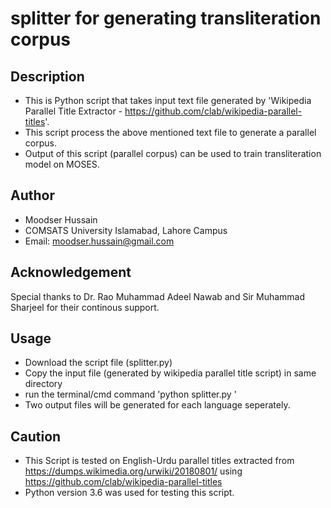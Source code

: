 # splitter for generating transliteration corpus
## Description
- This is Python script that takes input text file generated by 'Wikipedia Parallel Title Extractor - https://github.com/clab/wikipedia-parallel-titles'.
- This script process the above mentioned text file to generate a parallel corpus. 
- Output of this script (parallel corpus) can be used to train transliteration model on MOSES.
## Author
- Moodser Hussain
- COMSATS University Islamabad, Lahore Campus
- Email: moodser.hussain@gmail.com
## Acknowledgement
Special thanks to Dr. Rao Muhammad Adeel Nawab and Sir Muhammad Sharjeel for their continous support.

## Usage
- Download the script file (splitter.py)
- Copy the input file (generated by wikipedia parallel title script) in same directory
- run the terminal/cmd command 'python splitter.py <name-of-input-file>'
- Two output files will be generated for each language seperately.

## Caution
- This Script is tested on English-Urdu parallel titles extracted from https://dumps.wikimedia.org/urwiki/20180801/ using https://github.com/clab/wikipedia-parallel-titles
- Python version 3.6 was used for testing this script.
